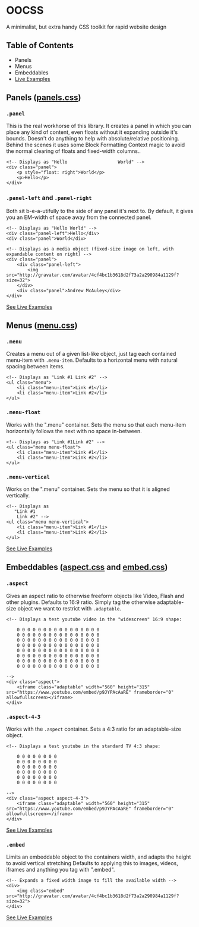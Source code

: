 # OOCSS
A minimalist, but extra handy CSS toolkit for rapid website design

## Table of Contents
 - Panels
 - Menus
 - Embeddables
 - [Live Examples](https://rawgit.com/am01264/oocss/master/examples.html)

## Panels ([panels.css](panel.css))

### `.panel`
This is the real workhorse of this library. It creates a panel in which you can place any kind of content, even floats without it expanding outside it's bounds.
Doesn't do anything to help with absolute/relative positioning.
Behind the scenes it uses some Block Formatting Context magic to avoid the normal clearing of floats and fixed-width columns..

    <!-- Displays as "Hello                   World" -->
    <div class="panel">
        <p style="float: right">World</p>
        <p>Hello</p>
    </div>

### `.panel-left` and `.panel-right`
Both sit b-e-a-utifully to the side of any panel it's next to.
By default, it gives you an EM-width of space away from the connected panel.
    
    <!-- Displays as "Hello World" -->
    <div class="panel-left">Hello</div>
    <div class="panel">World</div>
    
    <!-- Displays as a media object (fixed-size image on left, with expandable content on right) -->
    <div class="panel">
        <div class="panel-left">
            <img src="http://gravatar.com/avatar/4cf4bc1b3618d2f73a2a290984a1129f?size=32">
        </div>
        <div class="panel">Andrew McAuley</div>
    </div>
    
[See Live Examples](https://rawgit.com/am01264/oocss/master/examples.html#panel)

## Menus ([menu.css](menu.css))

### `.menu`
Creates a menu out of a given list-like object, just tag each contained menu-item with `.menu-item`.
Defaults to a horizontal menu with natural spacing between items.

    <!-- Displays as "Link #1 Link #2" -->
    <ul class="menu">
        <li class="menu-item">Link #1</li>
        <li class="menu-item">Link #2</li>
    </ul>

### `.menu-float`
Works with the ".menu" container. Sets the menu so that each menu-item horizontally follows the next with no space in-between. 

    <!-- Displays as "Link #1Link #2" -->
    <ul class="menu menu-float">
        <li class="menu-item">Link #1</li>
        <li class="menu-item">Link #2</li>
    </ul>

### `.menu-vertical`
Works on the ".menu" container. Sets the menu so that it is aligned vertically.

    <!-- Displays as
       "Link #1
        Link #2" -->
    <ul class="menu menu-vertical">
        <li class="menu-item">Link #1</li>
        <li class="menu-item">Link #2</li>
    </ul>
        
[See Live Examples](https://rawgit.com/am01264/oocss/master/examples.html#panel)
        
## Embeddables ([aspect.css](aspect.css) and [embed.css](embed.css))

### `.aspect`
Gives an aspect ratio to otherwise freeform objects like Video, Flash and other plugins.
Defaults to 16:9 ratio.
Simply tag the otherwise adaptable-size object we want to restrict with `.adaptable`.

    <!-- Displays a test youtube video in the "widescreen" 16:9 shape:
    
        0 0 0 0 0 0 0 0 0 0 0 0 0 0 0 0
        0 0 0 0 0 0 0 0 0 0 0 0 0 0 0 0
        0 0 0 0 0 0 0 0 0 0 0 0 0 0 0 0
        0 0 0 0 0 0 0 0 0 0 0 0 0 0 0 0
        0 0 0 0 0 0 0 0 0 0 0 0 0 0 0 0
        0 0 0 0 0 0 0 0 0 0 0 0 0 0 0 0
        0 0 0 0 0 0 0 0 0 0 0 0 0 0 0 0
        0 0 0 0 0 0 0 0 0 0 0 0 0 0 0 0 
    
    -->
    <div class="aspect">
        <iframe class="adaptable" width="560" height="315" src="https://www.youtube.com/embed/p9JYPAcAaRE" frameborder="0" allowfullscreen></iframe>
    </div>

### `.aspect-4-3`
Works with the `.aspect` container. Sets a 4:3 ratio for an adaptable-size object.

    <!-- Displays a test youtube in the standard TV 4:3 shape:
    
        0 0 0 0 0 0 0 0
        0 0 0 0 0 0 0 0
        0 0 0 0 0 0 0 0
        0 0 0 0 0 0 0 0
        0 0 0 0 0 0 0 0
        0 0 0 0 0 0 0 0
        
    -->
    <div class="aspect aspect-4-3">
        <iframe class="adaptable" width="560" height="315" src="https://www.youtube.com/embed/p9JYPAcAaRE" frameborder="0" allowfullscreen></iframe>
    </div>

[See Live Examples](https://rawgit.com/am01264/oocss/master/examples.html#aspect)

### `.embed`
Limits an embeddable object to the containers width, and adapts the height to avoid vertical stretching
Defaults to applying this to images, videos, iframes and anything you tag with ".embed".

    <!-- Expands a fixed width image to fill the available width -->
    <div>
        <img class="embed" src="http://gravatar.com/avatar/4cf4bc1b3618d2f73a2a290984a1129f?size=32">
    </div>

[See Live Examples](https://rawgit.com/am01264/oocss/master/examples.html#embed)